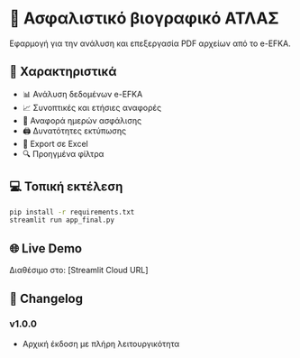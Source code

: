 # 📄 Ασφαλιστικό βιογραφικό ΑΤΛΑΣ

Εφαρμογή για την ανάλυση και επεξεργασία PDF αρχείων από το e-EFKA.

## 🚀 Χαρακτηριστικά

- 📊 Ανάλυση δεδομένων e-EFKA
- 📈 Συνοπτικές και ετήσιες αναφορές
- 📅 Αναφορά ημερών ασφάλισης
- 🖨️ Δυνατότητες εκτύπωσης
- 💾 Export σε Excel
- 🔍 Προηγμένα φίλτρα

## 💻 Τοπική εκτέλεση

```bash
pip install -r requirements.txt
streamlit run app_final.py
```

## 🌐 Live Demo

Διαθέσιμο στο: [Streamlit Cloud URL]

## 📝 Changelog

### v1.0.0
- Αρχική έκδοση με πλήρη λειτουργικότητα